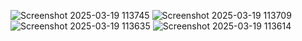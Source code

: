 ![Screenshot 2025-03-19 113745](https://github.com/user-attachments/assets/5cdb6e60-2872-471d-81fe-32a3920d07ff)
![Screenshot 2025-03-19 113709](https://github.com/user-attachments/assets/829b51ed-d32e-4e40-b27e-4350dfc1b589)
![Screenshot 2025-03-19 113635](https://github.com/user-attachments/assets/533747a8-c38f-4e59-a418-1f3d87763cf3)
![Screenshot 2025-03-19 113614](https://github.com/user-attachments/assets/7f128ef5-40ee-49f3-a8a2-bd6d1c3dabf7)
